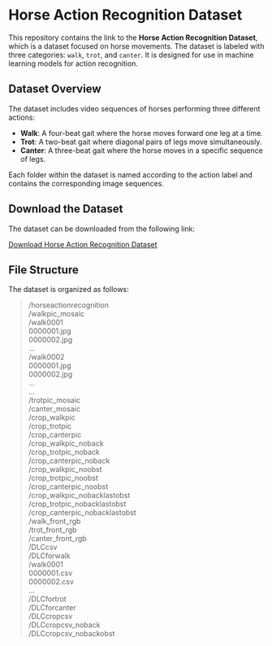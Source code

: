 # Horse Action Recognition Dataset

This repository contains the link to the **Horse Action Recognition Dataset**, which is a dataset focused on horse movements. The dataset is labeled with three categories: `walk`, `trot`, and `canter`. It is designed for use in machine learning models for action recognition.

## Dataset Overview

The dataset includes video sequences of horses performing three different actions:

- **Walk**: A four-beat gait where the horse moves forward one leg at a time.
- **Trot**: A two-beat gait where diagonal pairs of legs move simultaneously.
- **Canter**: A three-beat gait where the horse moves in a specific sequence of legs.

Each folder within the dataset is named according to the action label and contains the corresponding image sequences.

## Download the Dataset

The dataset can be downloaded from the following link:

[Download Horse Action Recognition Dataset](https://keio.box.com/s/dbxcdlhe4a6ugibur7hse12anyslcr65)

## File Structure

The dataset is organized as follows:
<blockquote>
/horseactionrecognition<br>
    /walkpic_mosaic<br>
        /walk0001<br>
            0000001.jpg<br>
            0000002.jpg<br>
            ...<br>
        /walk0002<br>
            0000001.jpg<br>
            0000002.jpg<br>
            ...<br>
        ...<br>
    /trotpic_mosaic<br>
    /canter_mosaic<br>
    /crop_walkpic<br>
    /crop_trotpic<br>
    /crop_canterpic<br>
    /crop_walkpic_noback<br>
    /crop_trotpic_noback<br>
    /crop_canterpic_noback<br>
    /crop_walkpic_noobst<br>
    /crop_trotpic_noobst<br>
    /crop_canterpic_noobst<br>
    /crop_walkpic_nobacklastobst<br>
    /crop_trotpic_nobacklastobst<br>
    /crop_canterpic_nobacklastobst<br>
    /walk_front_rgb<br>
    /trot_front_rgb<br>
    /canter_front_rgb<br>
    /DLCcsv<br>
        /DLCforwalk<br>
            /walk0001<br>
                0000001.csv<br>
                0000002.csv<br>
                ...<br>
        /DLCfortrot<br>
        /DLCforcanter<br>
    /DLCcropcsv<br>
    /DLCcropcsv_noback<br>
    /DLCcropcsv_nobackobst<br>
</blockquote>

